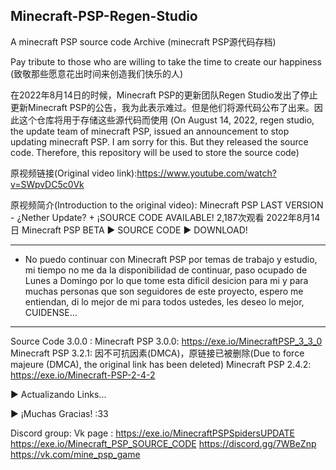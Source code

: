 ## Minecraft-PSP-Regen-Studio

A minecraft PSP source code Archive
(minecraft PSP源代码存档)

Pay tribute to those who are willing to take the time to create our happiness
(致敬那些愿意花出时间来创造我们快乐的人)

在2022年8月14日的时候，Minecraft PSP的更新团队Regen Studio发出了停止更新Minecraft PSP的公告，我为此表示难过。但是他们将源代码公布了出来。因此这个仓库将用于存储这些源代码而使用
(On August 14, 2022, regen studio, the update team of minecraft PSP, issued an announcement to stop updating minecraft PSP. I am sorry for this. But they released the source code. Therefore, this repository will be used to store the source code)

原视频链接(Original video link):https://www.youtube.com/watch?v=SWpvDC5c0Vk

原视频简介(Introduction to the original video):
Minecraft PSP LAST VERSION - ¿Nether Update? + ¡SOURCE CODE AVAILABLE!
2,187次观看  2022年8月14日  Minecraft PSP BETA ► SOURCE CODE ► DOWNLOAD!

---------------------------------------------
- No puedo continuar con Minecraft PSP por temas de trabajo y estudio, mi tiempo no me da la disponibilidad de continuar, paso ocupado de Lunes a Domingo por lo que tome esta dificil desicion para mi y para muchas personas que son seguidores de este proyecto, espero me entiendan, di lo mejor de mi para todos ustedes, les deseo lo mejor, CUIDENSE...
---------------------------------------------

Source Code 3.0.0 : 
Minecraft PSP 3.0.0: https://exe.io/MinecraftPSP_3_3_0
Minecraft PSP 3.2.1: 因不可抗因素(DMCA)，原链接已被删除(Due to force majeure (DMCA), the original link has been deleted)
Minecraft PSP 2.4.2: https://exe.io/Minecraft-PSP-2-4-2

► Actualizando Links...

► ¡Muchas Gracias! :33

Discord group: 
Vk page : https://exe.io/MinecraftPSPSpidersUPDATE
https://exe.io/Minecraft_PSP_SOURCE_CODE
https://discord.gg/7WBeZnp
https://vk.com/mine_psp_game
